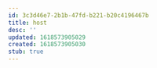 ```yaml
---
id: 3c3d46e7-2b1b-47fd-b221-b20c4196467b
title: host
desc: ''
updated: 1618573905029
created: 1618573905030
stub: true
---
```


